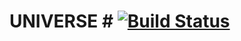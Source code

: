 # UNIVERSE # [![Build Status](https://se5.visualstudio.com/GitHubBuilds/_apis/build/status/GitHubBuilds-.NET%20Desktop-CI)](https://se5.visualstudio.com/GitHubBuilds/_build/latest?definitionId=1)